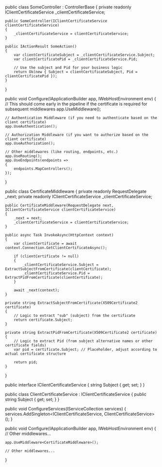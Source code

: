 public class SomeController : ControllerBase
{
    private readonly IClientCertificateService _clientCertificateService;

    public SomeController(IClientCertificateService clientCertificateService)
    {
        _clientCertificateService = clientCertificateService;
    }

    public IActionResult SomeAction()
    {
        var clientCertificateSubject = _clientCertificateService.Subject;
        var clientCertificatePid = _clientCertificateService.Pid;

        // Use the subject and Pid for your business logic
        return Ok(new { Subject = clientCertificateSubject, Pid = clientCertificatePid });
    }
}





public void Configure(IApplicationBuilder app, IWebHostEnvironment env)
{
    // This should come early in the pipeline if the certificate is required for subsequent middlewares
    app.UseMiddleware<CertificateMiddleware>();

    // Authentication Middleware (if you need to authenticate based on the client certificate)
    app.UseAuthentication();

    // Authorization Middleware (if you want to authorize based on the client certificate)
    app.UseAuthorization();

    // Other middlewares (like routing, endpoints, etc.)
    app.UseRouting();
    app.UseEndpoints(endpoints =>
    {
        endpoints.MapControllers();
    });
}



public class CertificateMiddleware
{
    private readonly RequestDelegate _next;
    private readonly IClientCertificateService _clientCertificateService;

    public CertificateMiddleware(RequestDelegate next, IClientCertificateService clientCertificateService)
    {
        _next = next;
        _clientCertificateService = clientCertificateService;
    }

    public async Task InvokeAsync(HttpContext context)
    {
        var clientCertificate = await context.Connection.GetClientCertificateAsync();

        if (clientCertificate != null)
        {
            _clientCertificateService.Subject = ExtractSubjectFromCertificate(clientCertificate);
            _clientCertificateService.Pid = ExtractPidFromCertificate(clientCertificate);
        }

        await _next(context);
    }

    private string ExtractSubjectFromCertificate(X509Certificate2 certificate)
    {
        // Logic to extract "sub" (subject) from the certificate
        return certificate.Subject;
    }

    private string ExtractPidFromCertificate(X509Certificate2 certificate)
    {
        // Logic to extract Pid (from subject alternative names or other certificate fields)
        var pid = certificate.Subject; // Placeholder, adjust according to actual certificate structure
        
        return pid;
    }
}



public interface IClientCertificateService
{
    string Subject { get; set; }
}

public class ClientCertificateService : IClientCertificateService
{
    public string Subject { get; set; }
}


public void ConfigureServices(IServiceCollection services)
{
    services.AddSingleton<IClientCertificateService, ClientCertificateService>();
}

public void Configure(IApplicationBuilder app, IWebHostEnvironment env)
{
    // Other middlewares...
    
    app.UseMiddleware<CertificateMiddleware>();

    // Other middlewares...
}
